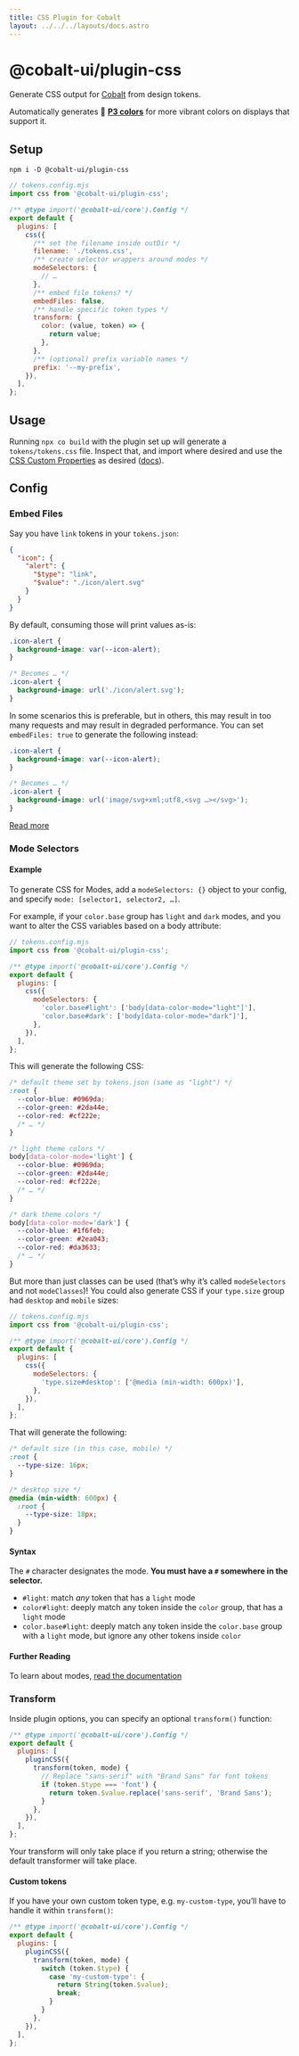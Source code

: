 ```yaml
---
title: CSS Plugin for Cobalt
layout: ../../../layouts/docs.astro
---
```


# @cobalt-ui/plugin-css

Generate CSS output for [Cobalt](https://cobalt-ui.pages.dev) from design tokens.

Automatically generates 🌈 [**P3 colors**](https://developer.mozilla.org/en-US/docs/Web/CSS/@media/color-gamut) for more vibrant colors on displays that support it.

## Setup

```
npm i -D @cobalt-ui/plugin-css
```

```js
// tokens.config.mjs
import css from '@cobalt-ui/plugin-css';

/** @type import('@cobalt-ui/core').Config */
export default {
  plugins: [
    css({
      /** set the filename inside outDir */
      filename: './tokens.css',
      /** create selector wrappers around modes */
      modeSelectors: {
        // …
      },
      /** embed file tokens? */
      embedFiles: false,
      /** handle specific token types */
      transform: {
        color: (value, token) => {
          return value;
        },
      },
      /** (optional) prefix variable names */
      prefix: '--my-prefix',
    }),
  ],
};
```

## Usage

Running `npx co build` with the plugin set up will generate a `tokens/tokens.css` file. Inspect that, and import where desired and use the [CSS Custom Properties](https://developer.mozilla.org/en-US/docs/Web/CSS/Using_CSS_custom_properties) as desired ([docs](https://developer.mozilla.org/en-US/docs/Web/CSS/Using_CSS_custom_properties)).

## Config

### Embed Files

Say you have `link` tokens in your `tokens.json`:

```json
{
  "icon": {
    "alert": {
      "$type": "link",
      "$value": "./icon/alert.svg"
    }
  }
}
```

By default, consuming those will print values as-is:

```css
.icon-alert {
  background-image: var(--icon-alert);
}

/* Becomes … */
.icon-alert {
  background-image: url('./icon/alert.svg');
}
```

In some scenarios this is preferable, but in others, this may result in too many requests and may result in degraded performance. You can set `embedFiles: true` to generate the following instead:

```css
.icon-alert {
  background-image: var(--icon-alert);
}

/* Becomes … */
.icon-alert {
  background-image: url('image/svg+xml;utf8,<svg …></svg>');
}
```

[Read more](https://css-tricks.com/data-uris/)

### Mode Selectors

#### Example

To generate CSS for Modes, add a `modeSelectors: {}` object to your config, and specify `mode: [selector1, selector2, …]`.

For example, if your `color.base` group has `light` and `dark` modes, and you want to alter the CSS variables based on a body attribute:

```js
// tokens.config.mjs
import css from '@cobalt-ui/plugin-css';

/** @type import('@cobalt-ui/core').Config */
export default {
  plugins: [
    css({
      modeSelectors: {
        'color.base#light': ['body[data-color-mode="light"]'],
        'color.base#dark': ['body[data-color-mode="dark"]'],
      },
    }),
  ],
};
```

This will generate the following CSS:

```css
/* default theme set by tokens.json (same as "light") */
:root {
  --color-blue: #0969da;
  --color-green: #2da44e;
  --color-red: #cf222e;
  /* … */
}

/* light theme colors */
body[data-color-mode='light'] {
  --color-blue: #0969da;
  --color-green: #2da44e;
  --color-red: #cf222e;
  /* … */
}

/* dark theme colors */
body[data-color-mode='dark'] {
  --color-blue: #1f6feb;
  --color-green: #2ea043;
  --color-red: #da3633;
  /* … */
}
```

But more than just classes can be used (that’s why it’s called `modeSelectors` and not `modeClasses`)! You could also generate CSS if your `type.size` group had `desktop` and `mobile` sizes:

```js
// tokens.config.mjs
import css from '@cobalt-ui/plugin-css';

/** @type import('@cobalt-ui/core').Config */
export default {
  plugins: [
    css({
      modeSelectors: {
        'type.size#desktop': ['@media (min-width: 600px)'],
      },
    }),
  ],
};
```

That will generate the following:

```css
/* default size (in this case, mobile) */
:root {
  --type-size: 16px;
}

/* desktop size */
@media (min-width: 600px) {
  :root {
    --type-size: 18px;
  }
}
```

#### Syntax

The `#` character designates the mode. **You must have a `#` somewhere in the selector.**

- `#light`: match _any_ token that has a `light` mode
- `color#light`: deeply match any token inside the `color` group, that has a `light` mode
- `color.base#light`: deeply match any token inside the `color.base` group with a `light` mode, but ignore any other tokens inside `color`

#### Further Reading

To learn about modes, [read the documentation](https://cobalt-ui.pages.dev/docs/guides/modes/)

### Transform

Inside plugin options, you can specify an optional `transform()` function:

```js
/** @type import('@cobalt-ui/core').Config */
export default {
  plugins: [
    pluginCSS({
      transform(token, mode) {
        // Replace "sans-serif" with "Brand Sans" for font tokens
        if (token.$type === 'font') {
          return token.$value.replace('sans-serif', 'Brand Sans');
        }
      },
    }),
  ],
};
```

Your transform will only take place if you return a string; otherwise the default transformer will take place.

#### Custom tokens

If you have your own custom token type, e.g. `my-custom-type`, you’ll have to handle it within `transform()`:

```js
/** @type import('@cobalt-ui/core').Config */
export default {
  plugins: [
    pluginCSS({
      transform(token, mode) {
        switch (token.$type) {
          case 'my-custom-type': {
            return String(token.$value);
            break;
          }
        }
      },
    }),
  ],
};
```
